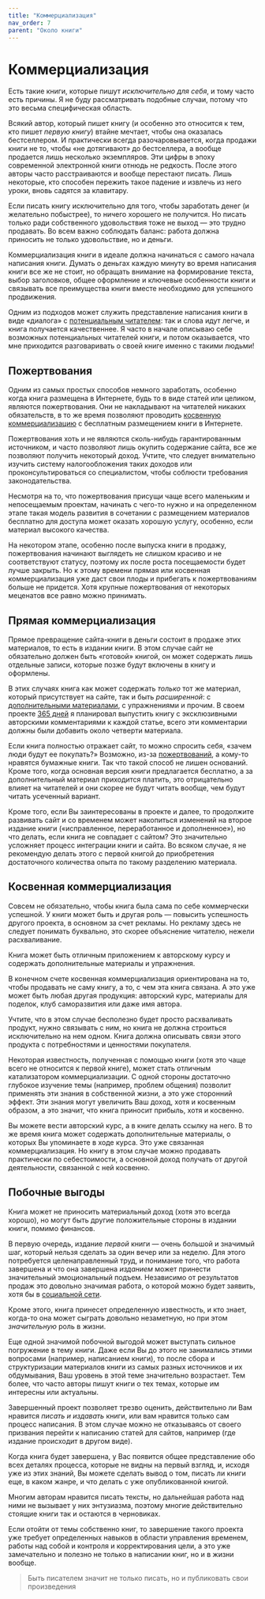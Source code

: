 ```yaml
---
title: "Коммерциализация"
nav_order: 7
parent: "Около книги"
---
```


# Коммерциализация

Есть такие книги, которые пишут *исключительно для себя*, и тому часто
есть причины.  Я не буду рассматривать подобные случаи, потому что это
весьма специфическая область.

Всякий автор, который пишет книгу (и особенно это относится к тем, кто
пишет *первую книгу*) втайне мечтает, чтобы она оказалась
бестселлером.  И практически всегда разочаровывается, когда продажи
книги не то, чтобы «не дотягивают» до бестселлера, а вообще продается
лишь несколько экземпляров.  Эти цифры в эпоху современной электронной
книги отнюдь не редкость.  После этого авторы часто расстраиваются и
вообще перестают писать.  Лишь некоторые, кто способен пережить такое
падение и извлечь из него уроки, вновь садятся за клавитару.

Если писать книгу исключительно для того, чтобы заработать денег (и
желательно побыстрее), то ничего хорошего не получится.  Но писать
только ради собственного удовольствия тоже не выход — это трудно
продавать.  Во всем важно соблюдать баланс: работа должна приносить не
только удовольствие, но и деньги.

Коммерциализация книги в идеале должна начинаться с самого начала
написания книги.  Думать о деньгах каждую минуту во время написания
книги все же не стоит, но обращать внимание на формирование текста,
выбор заголовков, общее оформление и ключевые особенности книги и
связывать все преимущества книги вместе необходимо для успешного
продвижения.

Одним из подходов может служить представление написания книги в виде
«диалога» с [потенциальным читателем](FIXME): так и слова идут легче, и книга
получается качественнее.  Я часто в начале описываю себе возможных
потенциальных читателей книги, и потом оказывается, что мне приходится
разговаривать о своей книге именно с такими людьми!


## Пожертвования

Одним из самых простых способов немного заработать, особенно когда
книга размещена в Интернете, будь то в виде статей или целиком,
являются пожертвования.  Они не накладывают на читателей никаких
обязательств, в то же время позволяют проводить [косвенную
коммерциализацию](FIXME:commers-indirect.md) с бесплатным размещением книги
в Интернете.

Пожертвования хоть и не являются сколь-нибудь гарантированным
источником, и часто позволяют лишь окупить содержание сайта, все же
позволяют получить некоторый доход.  Учтите, что следует внимательно
изучить систему налогообложения таких доходов или проконсультироваться
со специалистом, чтобы соблюсти требования законодательства.

Несмотря на то, что пожертвования присущи чаще всего маленьким и
непосещаемым проектам, начинать с чего-то нужно и на определенном
этапе такая модель развития в сочетании с размещением материалов
бесплатно для доступа может оказать хорошую услугу, особенно, если
материал высокого качества.

На некотором этапе, особенно после выпуска книги в продажу,
пожертвования начинают выглядеть не слишком красиво и не соответствуют
статусу, поэтому их после роста посещаемости будет лучше закрыть.  Но
к этому времени прямая или косвенная коммерциализация уже даст свои
плоды и прибегать к пожертвованиям больше не придется.  Хотя крупные
пожертвования от некоторых меценатов все равно можно принимать.


## Прямая коммерциализация

Прямое превращение сайта-книги в деньги состоит в продаже этих
материалов, то есть в издании книги.  В этом случае сайт не
обязательно должен быть «готовой» книгой, он может содержать лишь
отдельные записи, которые позже будут включены в книгу и оформлены.

В этих случаях книга как может содержать *только* тот же материал,
который присутствует на сайте, так и быть *расширенной*: с
[дополнительными материалами](FIXME), с упражнениями и прочим.  В своем
проекте [365 дней](FIXME) я планировал выпустить книгу с эксклюзивными
авторскими комментариями к каждой статье, всего эти комментарии должны
были добавить около четверти материала.

Если книга полностью отражает сайт, то можно спросить себя, «зачем
люди будут ее покупать?» Возможно, из-за [пожертвований](FIXME), а кому-то
нравятся бумажные книги.  Так что такой способ не лишен оснований.
Кроме того, когда основная версия книги предлагается бесплатно, а за
дополнительный материал приходится платить, это отрицательно влияет на
читателей и они скорее не будут читать вообще, чем будут читать
усеченный вариант.

Кроме того, если Вы заинтересованы в проекте и далее, то продолжите
развивать сайт и со временем может накопиться изменений на второе
издание книги («исправленное, переработанное и дополненное»), но что
делать, если книга не совпадает с сайтом?  Это значительно усложняет
процесс интеграции книги и сайта.  Во всяком случае, я не рекомендую
делать этого с первой книгой до приобретения достаточного количества
опыта по такому разделению материала.


## Косвенная коммерциализация

Совсем не обязательно, чтобы книга была сама по себе коммерчески
успешной.  У книги может быть и другая роль — повысить успешность
другого проекта, в основном за счет рекламы.  Но рекламу здесь не
следует понимать буквально, это скорее объяснение читателю, нежели
расхваливание.

Книга может быть отличным приложением к авторскому курсу и содержать
дополнительные материалы и упражнения.

В конечном счете косвенная коммерциализация ориентирована на то, чтобы
продавать не саму книгу, а то, с чем эта книга связана.  А это уже
может быть любая другая продукция: авторский курс, материалы для
поделок, клуб саморазвития или даже имя автора.

Учтите, что в этом случае бесполезно будет просто расхваливать
продукт, нужно связывать с ним, но книга не должна строиться
исключительно на нем одном.  Книга должна описывать связи этого
продукта с потребностями и ценностями покупателя.

Некоторая известность, полученная с помощью книги (хотя это чаще всего
не относится к первой книге), может стать отличным катализатором
коммерциализации.  С одной стороны достаточно глубокое изучение темы
(например, проблем общения) позволит применять эти знания в
собственной жизни, а это уже сторонний эффект.  Эти знания могут
увеличить Ваш доход, хотя и косвенным образом, а это значит, что книга
приносит прибыль, хотя и косвенно.

Вы можете вести авторский курс, а в книге делать ссылку на него.  В то
же время книга может содержать дополнительные материалы, о которых Вы
упоминаете в ходе курса.  Это уже связанная коммерциализация.  Но
книгу в этом случае можно продавать практически по себестоимости, а
основной доход получать от другой деятельности, связанной с ней
косвенно.


## Побочные выгоды

Книга может не приносить материальный доход (хотя это всегда хорошо),
но могут быть другие положительные стороны в издании книги, помимо
финансов.

В первую очередь, издание *первой* книги — очень большой и значимый
шаг, который нельзя сделать за один вечер или за неделю.  Для этого
потребуется целенаправленный труд, и понимание того, что работа
завершена и что она завершена *изданием* может принести значительный
эмоциональный подъем.  Независимо от результатов продаж это довольно
значимая работа, о которой можно будет заявить, хотя бы в [социальной
сети](FIXME).

Кроме этого, книга принесет определенную известность, и кто знает,
когда-то она может сыграть довольно незаметную, но при этом
*значительную* роль в жизни.

Еще одной значимой побочной выгодой может выступать сильное погружение
в тему книги.  Даже если Вы до этого не занимались этими вопросами
(например, написанием книги), то после сбора и структуризации
материалов книги из самых разных источников и их обдумывания, Ваш
уровень в этой теме значительно возрастает.  Тем более, что часто
авторы пишут книги о тех темах, которые им интересны или актуальны.

Завершенный проект позволяет трезво оценить, действительно ли Вам
нравится *писать и издавать* книги, или вам нравится только сам
процесс написания.  В этом случае можно не отказываясь от своего
призвания перейти к написанию статей для сайтов, например (где издание
происходит в другом виде).

Когда книга будет завершена, у Вас появится общее представление обо
всех деталях процесса, которые не видны на первый взгляд, и, исходя
уже из этих знаний, Вы можете сделать вывод о том, писать ли книги
еще, в каком жанре, и что делать с уже опубликованной книгой.

Многим авторам нравится писать тексты, но дальнейшая работа над ними
не вызывает у них энтузиазма, поэтому многие действительно стоящие
книги так и остаются в черновиках.

Если отойти от темы собственно книг, то завершение такого проекта уже
требует определенных навыков в области управления временем, работы над
собой и контроля и корректирования цели, а это уже замечательно и
полезно не только в написании книг, но и в жизни вообще.

> Быть писателем значит не только писать, но и публиковать свои
> произведения
